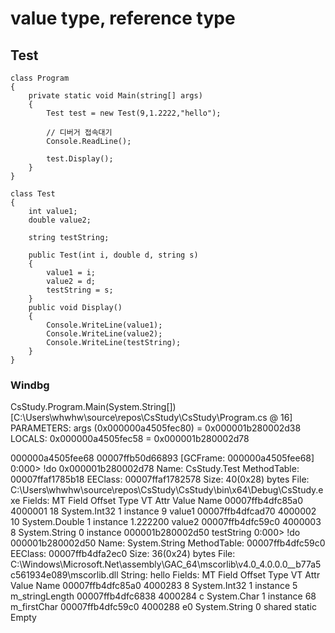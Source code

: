 # value type, reference type
## Test
    class Program
    {
        private static void Main(string[] args)
        {
            Test test = new Test(9,1.2222,"hello");

            // 디버거 접속대기
            Console.ReadLine();

            test.Display();
        }
    }

    class Test
    {
        int value1;
        double value2;

        string testString;

        public Test(int i, double d, string s)
        {
            value1 = i;
            value2 = d;
            testString = s;
        }
        public void Display()
        {
            Console.WriteLine(value1);
            Console.WriteLine(value2);
            Console.WriteLine(testString);
        }
    }

### Windbg
CsStudy.Program.Main(System.String[]) [C:\Users\whwhw\source\repos\CsStudy\CsStudy\Program.cs @ 16]
    PARAMETERS:
        args (0x000000a4505fec80) = 0x000001b280002d38
    LOCALS:
        0x000000a4505fec58 = 0x000001b280002d78

000000a4505fee68 00007ffb50d66893 [GCFrame: 000000a4505fee68] 
0:000> !do 0x000001b280002d78
Name:        CsStudy.Test
MethodTable: 00007ffaf1785b18
EEClass:     00007ffaf1782578
Size:        40(0x28) bytes
File:        C:\Users\whwhw\source\repos\CsStudy\CsStudy\bin\x64\Debug\CsStudy.exe
Fields:
              MT    Field   Offset                 Type VT     Attr            Value Name
00007ffb4dfc85a0  4000001       18         System.Int32  1 instance                9 value1
00007ffb4dfcad70  4000002       10        System.Double  1 instance 1.222200 value2
00007ffb4dfc59c0  4000003        8        System.String  0 instance 000001b280002d50 testString
0:000> !do 000001b280002d50
Name:        System.String
MethodTable: 00007ffb4dfc59c0
EEClass:     00007ffb4dfa2ec0
Size:        36(0x24) bytes
File:        C:\Windows\Microsoft.Net\assembly\GAC_64\mscorlib\v4.0_4.0.0.0__b77a5c561934e089\mscorlib.dll
String:      hello
Fields:
              MT    Field   Offset                 Type VT     Attr            Value Name
00007ffb4dfc85a0  4000283        8         System.Int32  1 instance                5 m_stringLength
00007ffb4dfc6838  4000284        c          System.Char  1 instance               68 m_firstChar
00007ffb4dfc59c0  4000288       e0        System.String  0   shared           static Empty

